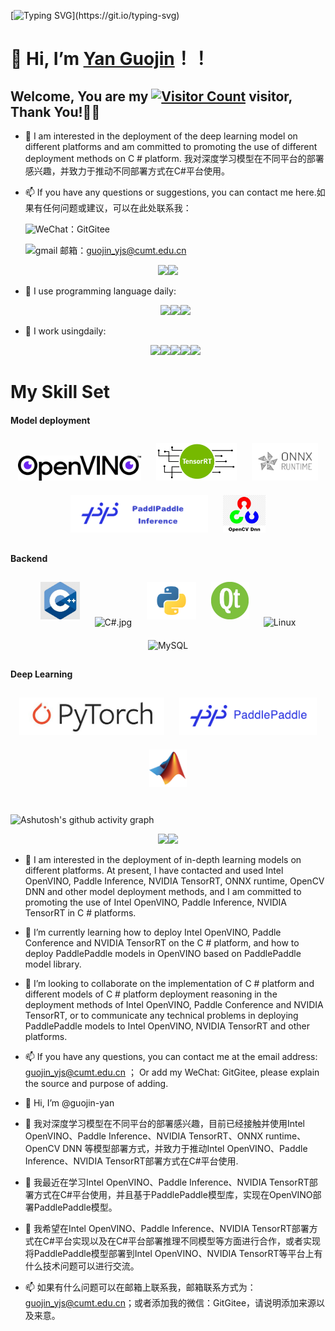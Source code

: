 [![Typing SVG](https://readme-typing-svg.demolab.com?font=Fira+Code&weight=700&size=30&pause=1000&color=0A222D&width=800&height=80&lines=Hello+Github+World+!+!+!;Welcome+to+my+homepage%EF%BC%8Cvisitors+!+!+!)](https://git.io/typing-svg)

# 👋 Hi, I’m [Yan Guojin](https://github.com/guojin-yan)！！

## Welcome, You are my [![Visitor Count](https://profile-counter.glitch.me/guojin-yan/count.svg)](https://blog.i-xiao.space/) visitor, Thank You!🎉🎉

- 👀 I am interested in the deployment of the deep learning model on different platforms and am committed to promoting the use of different deployment methods on C # platform. 我对深度学习模型在不同平台的部署感兴趣，并致力于推动不同部署方式在C#平台使用。

- 📫 If you have any questions or suggestions, you can contact me here.如果有任何问题或建议，可以在此处联系我：

  ![WeChat](https://img.shields.io/badge/WeChat-07C160?logo=wechat&logoColor=white)：GitGitee

  ![gmail 邮箱](https://img.shields.io/badge/Gmail-D14836?logo=gmail&logoColor=white)：guojin_yjs@cumt.edu.cn

 <div align=center><span><img src="https://github-readme-stats.vercel.app/api/top-langs/?username=guojin-yan&layout=compact&theme=tokyonight" height=180/></span><span><img src="https://github-readme-stats.vercel.app/api?username=guojin-yan&show_icons=true&theme=tokyonight" height=180/></span></div>



- 🚀 I use programming language daily:

  <div align=center><span><img src="https://img.shields.io/badge/-Python-FF942C?logo=python&logoColor=00" height=30/></span><span><img src="https://img.shields.io/badge/-C++-3B45D4?logo=cplusplus&logoColor=00" height=30/></span><span><img src="https://img.shields.io/badge/-C%20Sharp-7500E3?logo=csharp&logoColor=1" height=30/></span></div>

- 🚀 I work usingdaily:

  <div align=center><span><img src="https://img.shields.io/badge/-Visual%20Studio-6A1FBF?logo=visualstudio&logoColor=1" height=30/></span><span><img src="https://img.shields.io/badge/-VS%20Code-007ACC?style=plastic&logo=visual-studio-code" height=30/></span><span><img src="https://img.shields.io/badge/-Git-000000?logo=git&logoColor=FF7043" height=30/></span><span><img src="https://img.shields.io/badge/-GitHub-181717?style=plastic&logo=github" height=30/></span><span><img src="https://img.shields.io/badge/-Gitee-A80025?logo=gitee&logoColor=F16061" height=30/></span></div>

  

  



  




# My Skill Set

#### Model deployment

<div align="center">
<img style="margin: 10px" src="https://github.com/guojin-yan/guojin-yan/blob/main/image/openvino.png" alt="openvino" height="40" />
<img style="margin: 10px" src="https://github.com/guojin-yan/guojin-yan/blob/main/image/tensorrt.png" alt="tensorrt" height="60" />
<img style="margin: 10px" src="https://github.com/guojin-yan/guojin-yan/blob/main/image/runtime.png" alt="runtime" height="60" />
<img style="margin: 10px" src="https://github.com/guojin-yan/guojin-yan/blob/main/image/PaddlePaddle Inference.png" alt="PaddlePaddle Inference" height="60" />
<img style="margin: 10px" src="https://github.com/guojin-yan/guojin-yan/blob/main/image/opencv.jpg" alt="opencv" height="60" />
</div>


</td>
<td valign="top" width="33%">

#### Backend

<div align="center">
<img style="margin: 10px" src="https://github.com/guojin-yan/guojin-yan/blob/main/image/c++.jpg" alt="c++" height="60" />
<img style="margin: 10px" src="https://github.com/guojin-yan/guojin-yan/blob/main/image/C#.jpg" alt="C#.jpg" height="60" />
<img style="margin: 10px" src="https://github.com/guojin-yan/guojin-yan/blob/main/image/Python.png" alt="Python.png" height="60" />
<img style="margin: 10px" src="https://github.com/guojin-yan/guojin-yan/blob/main/image/Qt.jpg" alt="Qt.jpg" height="60" />
<img style="margin: 10px" src="https://profilinator.rishav.dev/skills-assets/linux-original.svg" alt="Linux" height="50" />
<img style="margin: 10px" src="https://profilinator.rishav.dev/skills-assets/mysql-original-wordmark.svg" alt="MySQL" height="50" />
</div>





</div>

</td>
<td valign="top" width="33%">

#### Deep Learning

<div align="center">
<img style="margin: 10px" src="https://github.com/guojin-yan/guojin-yan/blob/main/image/pytorch.jpg" alt="pytorch.jpg" height="60" />
<img style="margin: 10px" src="https://github.com/guojin-yan/guojin-yan/blob/main/image/PaddlePaddle-Logo.png" alt="PaddlePaddle-Logo.png" height="60" />
<img style="margin: 10px" src="https://github.com/guojin-yan/guojin-yan/blob/main/image/MATLAB.png" alt="MATLAB.png" height="60" />

</div>


</td>
</tr>
</table>

<br/>





![Ashutosh's github activity graph](https://github-readme-activity-graph.cyclic.app/graph?username=guojin-yan&theme=tokyo-night)

<div align=center><span><img src="https://github-readme-streak-stats.herokuapp.com/?user=guojin-yan&theme=dark" height=200/></span><span><img src="https://stats.justsong.cn/api/csdn?id=Grape_yan&theme=dark" height=200/></div>




- 👀 I am interested in the deployment of in-depth learning models on different platforms. At present, I have contacted and used Intel OpenVINO, Paddle Inference, NVIDIA TensorRT, ONNX runtime, OpenCV DNN and other model deployment methods, and I am committed to promoting the use of Intel OpenVINO, Paddle Inference, NVIDIA TensorRT in C # platforms.
- 🌱 I’m currently learning how to deploy Intel OpenVINO, Paddle Conference and NVIDIA TensorRT on the C # platform, and how to deploy PaddlePaddle models in OpenVINO based on PaddlePaddle model library.
- 💞️ I’m looking to collaborate on the implementation of C # platform and different models of C # platform deployment reasoning in the deployment methods of Intel OpenVINO, Paddle Conference and NVIDIA TensorRT, or to communicate any technical problems in deploying PaddlePaddle models to Intel OpenVINO, NVIDIA TensorRT and other platforms.
- 📫 If you have any questions, you can contact me at the email address: guojin_yjs@cumt.edu.cn ； Or add my WeChat: GitGitee, please explain the source and purpose of adding.

- 👋 Hi, I’m @guojin-yan
- 👀 我对深度学习模型在不同平台的部署感兴趣，目前已经接触并使用Intel OpenVINO、Paddle Inference、NVIDIA TensorRT、ONNX runtime、OpenCV DNN 等模型部署方式，并致力于推动Intel OpenVINO、Paddle Inference、NVIDIA TensorRT部署方式在C#平台使用.
- 🌱 我最近在学习Intel OpenVINO、Paddle Inference、NVIDIA TensorRT部署方式在C#平台使用，并且基于PaddlePaddle模型库，实现在OpenVINO部署PaddlePaddle模型。
- 💞️ 我希望在Intel OpenVINO、Paddle Inference、NVIDIA TensorRT部署方式在C#平台实现以及在C#平台部署推理不同模型等方面进行合作，或者实现将PaddlePaddle模型部署到Intel OpenVINO、NVIDIA TensorRT等平台上有什么技术问题可以进行交流。
- 📫 如果有什么问题可以在邮箱上联系我，邮箱联系方式为：guojin_yjs@cumt.edu.cn；或者添加我的微信：GitGitee，请说明添加来源以及来意。





<!---
guojin-yan/guojin-yan is a ✨ special ✨ repository because its `README.md` (this file) appears on your GitHub profile.
You can click the Preview link to take a look at your changes.
--->
